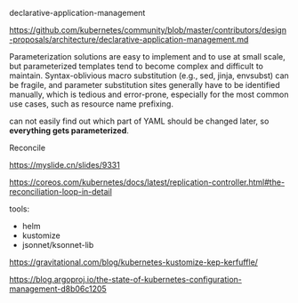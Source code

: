declarative-application-management

https://github.com/kubernetes/community/blob/master/contributors/design-proposals/architecture/declarative-application-management.md

Parameterization solutions are easy to implement and to use at small scale, but parameterized templates tend to become complex and difficult to maintain. Syntax-oblivious macro substitution (e.g., sed, jinja, envsubst) can be fragile, and parameter substitution sites generally have to be identified manually, which is tedious and error-prone, especially for the most common use cases, such as resource name prefixing.

can not easily find out which part of YAML should be changed later, so **everything gets parameterized**.


Reconcile 

https://myslide.cn/slides/9331

https://coreos.com/kubernetes/docs/latest/replication-controller.html#the-reconciliation-loop-in-detail


tools:
- helm
- kustomize
- jsonnet/ksonnet-lib

https://gravitational.com/blog/kubernetes-kustomize-kep-kerfuffle/

https://blog.argoproj.io/the-state-of-kubernetes-configuration-management-d8b06c1205
